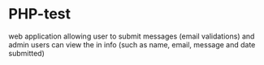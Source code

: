 # PHP-test
web application allowing user to submit messages (email validations) and admin users can view the in info (such as name, email, message and date submitted) 
